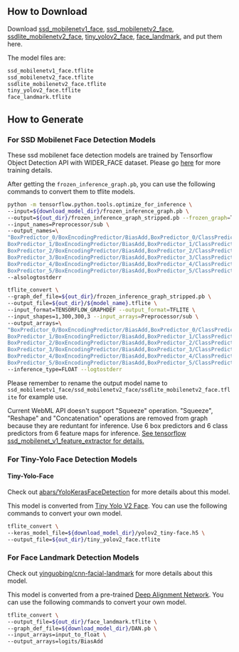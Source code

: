 ## How to Download
Download [ssd_mobilenetv1_face](https://drive.google.com/file/d/14hxWR1AFEQRfnExSm42R4ntYGX4QKMZz/view?usp=sharing), [ssd_mobilenetv2_face](https://drive.google.com/file/d/1mDDCJVZyaIZXz6bpJE_zF1C3nZCH45qD/view?usp=sharing),  [ssdlite_mobilenetv2_face](https://drive.google.com/file/d/1QAFPChUVU4MgQwQSO7n1ac0BGpQAmmBK/view?usp=sharing), [tiny_yolov2_face](https://drive.google.com/file/d/1PWW2LxKXPSlW-X4epEFITqJOYrgo3lep/view?usp=sharing), [face_landmark](https://drive.google.com/file/d/1VNzrTRLgZNJoSgNxsfO__9GAxqQ0Je1Z/view?usp=sharing), and put them here.

The model files are:

```txt
ssd_mobilenetv1_face.tflite
ssd_mobilenetv2_face.tflite
ssdlite_mobilenetv2_face.tflite
tiny_yolov2_face.tflite
face_landmark.tflite
```

## How to Generate

### For SSD Mobilenet Face Detection Models

These ssd mobilenet face detection models are trained by Tensorflow Object Detection API with WIDER_FACE dataset. Please go [here](https://github.com/Wenzhao-Xiang/face-detection-ssd-mobilenet) for more training details.

After getting the `frozen_inference_graph.pb`, you can use the following commands to convert them to tflite models.

```sh
python -m tensorflow.python.tools.optimize_for_inference \
--input=${download_model_dir}/frozen_inference_graph.pb \
--output=${out_dir}/frozen_inference_graph_stripped.pb --frozen_graph=True \
--input_names=Preprocessor/sub \
--output_names=\
"BoxPredictor_0/BoxEncodingPredictor/BiasAdd,BoxPredictor_0/ClassPredictor/BiasAdd,\
BoxPredictor_1/BoxEncodingPredictor/BiasAdd,BoxPredictor_1/ClassPredictor/BiasAdd,\
BoxPredictor_2/BoxEncodingPredictor/BiasAdd,BoxPredictor_2/ClassPredictor/BiasAdd,\
BoxPredictor_3/BoxEncodingPredictor/BiasAdd,BoxPredictor_3/ClassPredictor/BiasAdd,\
BoxPredictor_4/BoxEncodingPredictor/BiasAdd,BoxPredictor_4/ClassPredictor/BiasAdd,\
BoxPredictor_5/BoxEncodingPredictor/BiasAdd,BoxPredictor_5/ClassPredictor/BiasAdd" \
--alsologtostderr

tflite_convert \
--graph_def_file=${out_dir}/frozen_inference_graph_stripped.pb \
--output_file=${out_dir}/${model_name}.tflite \
--input_format=TENSORFLOW_GRAPHDEF --output_format=TFLITE \
--input_shapes=1,300,300,3 --input_arrays=Preprocessor/sub \
--output_arrays=\
"BoxPredictor_0/BoxEncodingPredictor/BiasAdd,BoxPredictor_0/ClassPredictor/BiasAdd,\
BoxPredictor_1/BoxEncodingPredictor/BiasAdd,BoxPredictor_1/ClassPredictor/BiasAdd,\
BoxPredictor_2/BoxEncodingPredictor/BiasAdd,BoxPredictor_2/ClassPredictor/BiasAdd,\
BoxPredictor_3/BoxEncodingPredictor/BiasAdd,BoxPredictor_3/ClassPredictor/BiasAdd,\
BoxPredictor_4/BoxEncodingPredictor/BiasAdd,BoxPredictor_4/ClassPredictor/BiasAdd,\
BoxPredictor_5/BoxEncodingPredictor/BiasAdd,BoxPredictor_5/ClassPredictor/BiasAdd" \
--inference_type=FLOAT --logtostderr
```

Please remember to rename the output model name to `ssd_mobilenetv1_face/ssd_mobilenetv2_face/ssdlite_mobilenetv2_face.tflite` for example use.

Current WebML API doesn't support "Squeeze" operation. "Squeeze", "Reshape" and "Concatenation" operations are removed from graph because they are reduntant for inference. Use 6 box predictors and 6 class predictors from 6 feature maps for inference. [See tensorflow ssd_mobilenet_v1_feature_extractor for details.](https://github.com/tensorflow/models/blob/master/research/object_detection/models/ssd_mobilenet_v1_feature_extractor.py)

### For Tiny-Yolo Face Detection Models

#### Tiny-Yolo-Face

Check out [abars/YoloKerasFaceDetection](https://github.com/abars/YoloKerasFaceDetectionn) for more details about this model.

This model is converted from [Tiny Yolo V2 Face](https://drive.google.com/file/d/1S-Yo1VXLzA9dPuKDVOLL6qQFuUBNlHXm/view?usp=sharing). You can use the following commands to convert your own model.

```sh
tflite_convert \
--keras_model_file=${download_model_dir}/yolov2_tiny-face.h5 \
--output_file=${out_dir}/tiny_yolov2_face.tflite
```

### For Face Landmark Detection Models

Check out [yinguobing/cnn-facial-landmark](https://github.com/yinguobing/cnn-facial-landmark) for more details about this model.

This model is converted from a pre-trained [Deep Alignment Network](https://drive.google.com/file/d/1Nvzu5A9CjP70sDhiRbMzuIwFLnrq2Qpw/view?usp=sharing). You can use the following commands to convert your own model.

```sh
tflite_convert \
--output_file=${out_dir}/face_landmark.tflite \
--graph_def_file=${download_model_dir}/DAN.pb \
--input_arrays=input_to_float \
--output_arrays=logits/BiasAdd
```
